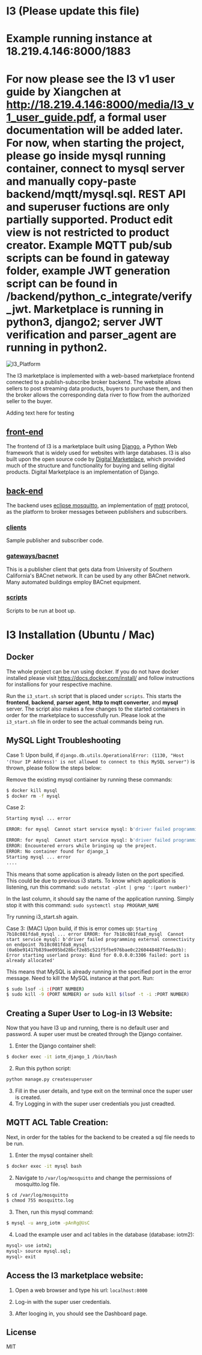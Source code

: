 # I3 (Please update this file)

# Example running instance at 18.219.4.146:8000/1883

# For now please see the I3 v1 user guide by Xiangchen at http://18.219.4.146:8000/media/I3_v1_user_guide.pdf, a formal user documentation will be added later. For now, when starting the project, please go inside mysql running container, connect to mysql server and manually copy-paste backend/mqtt/mysql.sql. REST API and superuser fuctions are only partially supported. Product edit view is not restricted to product creator. Example MQTT pub/sub scripts can be found in gateway folder, example JWT generation script can be found in /backend/python_c_integrate/verify_jwt. Marketplace is running in python3, django2; server JWT verification and parser_agent are running in python2.

![I3_Platform](I3_Platform.jpg)



The I3 marketplace is implemented with a web-based marketplace frontend connected to a publish-subscribe broker backend. The website allows sellers to post streaming data products, buyers to purchase them, and then the broker allows the corresponding data river to flow from the authorized seller to the buyer. 

Adding text here for testing

## [front-end](https://github.com/ANRGUSC/iotm/tree/master/frontend)

The frontend of I3 is a marketplace built using [Django](https://www.djangoproject.com), a Python Web framework that is widely used for websites with large databases. I3 is also built upon the open source code by [Digital Marketplace](https://github.com/codingforentrepreneurs/digital-marketplace), which provided much of the structure and functionality for buying and selling digital products. Digital Marketplace is an implementation of Django.

## [back-end](https://github.com/ANRGUSC/iotm/tree/master/backend)

The backend uses [eclipse mosquitto](https://mosquitto.org), an implementation of [mqtt](http://mqtt.org) protocol, as the platform to broker messages between publishers and subscribers.

### [clients](https://github.com/ANRGUSC/iotm/tree/master/clients)

Sample publisher and subscriber code.

### [gateways/bacnet](https://github.com/ANRGUSC/iotm/tree/master/gateways/bacnet)

This is a publisher client that gets data from University of Southern California's BACnet network. It can be used by any other BACnet network. Many automated buildings employ BACnet equipment.

### [scripts](https://github.com/ANRGUSC/iotm/tree/master/scripts)

Scripts to be run at boot up.

# I3 Installation (Ubuntu / Mac)

Docker
----
The whole project can be run using docker. 
If you do not have docker installed please visit https://docs.docker.com/install/ and follow instructions for installions for your respective machine.

Run the ``i3_start.sh`` script that is placed under ``scripts``. This starts the **frontend**, **backend**, **parser agent**, **http to mqtt converter**, and **mysql** server. The script also makes a few changes to the started containers in order for the marketplace to successfully run. Please look at the ``i3_start.sh`` file in order to see the actual commands being run.

MySQL Light Troubleshooting
----
Case 1: Upon build, if ``django.db.utils.OperationalError: (1130, "Host '(Your IP Address)' is not allowed to connect to this MySQL server")`` is thrown, please follow the steps below:

Remove the existing mysql contiainer by running these commands:
```sh
$ docker kill mysql
$ docker rm -f mysql
```

Case 2: 
```sh
Starting mysql ... error

ERROR: for mysql  Cannot start service mysql: b'driver failed programming external connectivity on endpoint mysql (47c15280369b9e78c6a291047dcf77a9e24711447d4704a8c626c066cd9fb31f): Error starting userland proxy: listen tcp 0.0.0.0:(some port number): bind: address already in use'

ERROR: for mysql  Cannot start service mysql: b'driver failed programming external connectivity on endpoint mysql (47c15280369b9e78c6a291047dcf77a9e24711447d4704a8c626c066cd9fb31f): Error starting userland proxy: listen tcp 0.0.0.0:(some port number): bind: address already in use'
ERROR: Encountered errors while bringing up the project.
ERROR: No container found for django_1
Starting mysql ... error
....
```
This means that some application is already listen on the port specified. This could be due to previous i3 starts. To know which application is listening, run this command: 
``sudo netstat -plnt | grep ':(port number)'``

In the last column, it should say the name of the application running. Simply stop it with this command: 
``sudo systemctl stop PROGRAM_NAME``

Try running i3_start.sh again.

Case 3: (MAC) Upon build, if this is error comes up: ``Starting 7b18c081fda8_mysql ... error
ERROR: for 7b18c081fda8_mysql  Cannot start service mysql: b'driver failed programming external connectivity on endpoint 7b18c081fda8_mysql (0a6be91417b839ae095bd28bcf2e85c521f5fbe976bae0c2260448487f4eda3b): Error starting userland proxy: Bind for 0.0.0.0:3306 failed: port is already allocated'`` 

This means that MySQL is already running in the specified port in the error message. Need to kill the MySQL instance at that port. Run:
```sh
$ sudo lsof -i :(PORT NUMBER)
$ sudo kill -9 (PORT NUMBER) or sudo kill $(lsof -t -i :PORT NUMBER)
```






## Creating a Super User to Log-in I3 Website:

Now that you have I3 up and running, there is no default user and password. A super user must be created through the Django container. 

1. Enter the Django container shell:
```sh
$ docker exec -it iotm_django_1 /bin/bash
```
2. Run this python script:
```sh
python manage.py createsuperuser
```
3. Fill in the user details, and type exit on the terminal once the super user is created.
4. Try Logging in with the super user credentials you just creadted.

## MQTT ACL Table Creation:

Next, in order for the tables for the backend to be created a sql file needs to be run. 

1. Enter the mysql container shell:
```sh
$ docker exec -it mysql bash
```
2. Navigate to ```/var/log/mosquitto``` and change the permissions of mosquitto.log file.

```sh
$ cd /var/log/mosquitto
$ chmod 755 mosquitto.log
```
3. Then, run this mysql command: 
```sh
$ mysql -u anrg_iotm -pAnRg@UsC
```
4. Load the example user and acl tables in the database (database: iotm2):
```sh
mysql> use iotm2;
mysql> source mysql.sql;
mysql> exit
```

## Access the I3 marketplace website:
1. Open a web browser and type his url: ``localhost:8000``

2. Log-in with the super user credentials.

3. After looging in, you should see the Dashboard page. 

License
----

MIT

